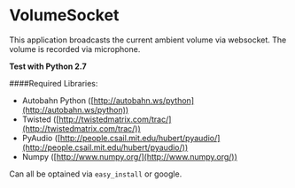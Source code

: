 # VolumeSocket

This application broadcasts the current ambient volume via websocket.
The volume is recorded via microphone.

**Test with Python 2.7**

####Required Libraries:

* Autobahn Python ([http://autobahn.ws/python](http://autobahn.ws/python))
* Twisted ([http://twistedmatrix.com/trac/](http://twistedmatrix.com/trac/))
* PyAudio ([http://people.csail.mit.edu/hubert/pyaudio/](http://people.csail.mit.edu/hubert/pyaudio/))
* Numpy ([http://www.numpy.org/](http://www.numpy.org/))

Can all be optained via `easy_install` or google.
